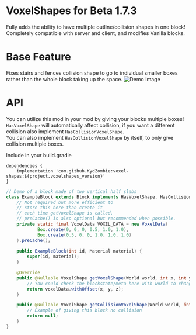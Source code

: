 # VoxelShapes for Beta 1.7.3
Fully adds the ability to have multiple outline/collision shapes in one block! Completely compatible with server and client, and modifies Vanilla blocks.

# Base Feature
Fixes stairs and fences collision shape to go to individual smaller boxes rather than the whole block taking up the space.
![Demo Image](https://i.imgur.com/yCJNseu.png)

# API

You can utilize this mod in your mod by giving your blocks multiple boxes!  
`HasVoxelShape` will automatically affect collision, if you want a different collision also implement `HasCollisionVoxelShape`.  
You can also implement `HasCollisionVoxelShape` by itself, to only give collision multiple boxes.  

Include in your build.gradle
```
dependencies {
    implementation 'com.github.KydZombie:voxel-shapes:${project.voxelshapes_version}'
}
```

```java
// Demo of a block made of two vertical half slabs
class ExampleBlock extends Block implements HasVoxelShape, HasCollisionVoxelShape {
    // Not required but more efficient to
    // store this here than create it
    // each time getVoxelShape is called.
    // preCache() is also optional but recommended when possible.
    private static final VoxelData VOXEL_DATA = new VoxelData(
            Box.create(0, 0, 0, 0.5, 1.0, 1.0), 
            Box.create(0.5, 0, 0, 1.0, 1.0, 1.0)
    ).preCache();
    
    public ExampleBlock(int id, Material material) {
        super(id, material);
    }

    @Override
    public @Nullable VoxelShape getVoxelShape(World world, int x, int y, int z) {
        // You could check the blockstate/meta here with world to change based off the block
        return voxelData.withOffset(x, y, z);
    }

    public @Nullable VoxelShape getCollisionVoxelShape(World world, int x, int y, int z) {
        // Example of giving this block no collision
        return null;
    }
}
```
